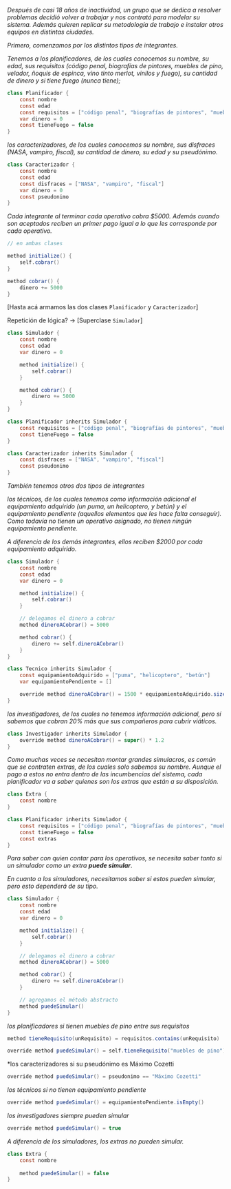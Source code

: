 *Después de casi 18 años de inactividad, un grupo que se dedica a resolver problemas decidió volver a trabajar y nos contrató para modelar su sistema. Además quieren replicar su metodología de trabajo e instalar otros equipos en distintas ciudades.*

*Primero, comenzamos por los distintos tipos de  integrantes.*

*Tenemos a los planificadores, de los cuales conocemos su nombre, su edad, sus requisitos (código penal, biografías de pintores, muebles de pino, velador, ñoquis de espinca, vino tinto merlot, vinilos y fuego), su cantidad de dinero y si tiene fuego (nunca tiene);*

```java
class Planificador {
    const nombre
    const edad
    const requisitos = ["código penal", "biografías de pintores", "muebles de pino", "velador", "ñoquis de espinca", "vino tinto merlot", "vinilos", "fuego"]
    var dinero = 0
    const tieneFuego = false
}
```

*los caracterizadores, de los cuales conocemos su nombre, sus disfraces (NASA, vampiro, fiscal), su cantidad de dinero, su edad y su pseudónimo.*

```java
class Caracterizador {
    const nombre
    const edad
    const disfraces = ["NASA", "vampiro", "fiscal"]
    var dinero = 0
    const pseudonimo
}
```

*Cada integrante al terminar cada operativo cobra $5000. Además cuando son aceptados reciben un primer pago igual a lo que les corresponde por cada operativo.*

```java
// en ambas clases

method initialize() {
    self.cobrar()
}

method cobrar() {
    dinero += 5000
}
```

[Hasta acá armamos las dos clases `Planificador` y `Caracterizador`]

Repetición de lógica?
->
[Superclase `Simulador`]

```java
class Simulador {
    const nombre
    const edad
    var dinero = 0

    method initialize() {
        self.cobrar()
    }

    method cobrar() {
        dinero += 5000
    }
}

class Planificador inherits Simulador {
    const requisitos = ["código penal", "biografías de pintores", "muebles de pino", "velador", "ñoquis de espinca", "vino tinto merlot", "vinilos", "fuego"]
    const tieneFuego = false
}

class Caracterizador inherits Simulador {
    const disfraces = ["NASA", "vampiro", "fiscal"]
    const pseudonimo
}
```

*También tenemos otros dos tipos de integrantes*

*los técnicos, de los cuales tenemos como información adicional el equipamiento adquirido (un puma, un helicoptero, y betún) y el equipamiento pendiente (aquellos elementos que les hace falta conseguir). Como todavía no tienen un operativo asignado, no tienen ningún equipamiento pendiente.*

*A diferencia de los demás integrantes, ellos reciben $2000 por cada equipamiento adquirido.*

```java
class Simulador {
    const nombre
    const edad
    var dinero = 0

    method initialize() {
        self.cobrar()
    }

    // delegamos el dinero a cobrar
    method dineroACobrar() = 5000

    method cobrar() {
        dinero += self.dineroACobrar()
    }
}
```
```java
class Tecnico inherits Simulador {
    const equipamientoAdquirido = ["puma", "helicoptero", "betún"]
    var equipamientoPendiente = []

    override method dineroACobrar() = 1500 * equipamientoAdquirido.size()
}
```

*los investigadores, de los cuales no tenemos información adicional, pero sí sabemos que cobran 20% más que sus compañeros para cubrir viáticos.*

```java
class Investigador inherits Simulador {
    override method dineroACobrar() = super() * 1.2
}
```

*Como muchas veces se necesitan montar grandes simulacros, es común que se contraten extras, de los cuales solo sabemos su nombre. Aunque el pago a estos no entra dentro de las incumbencias del sistema, cada planificador va a saber quienes son los extras que están a su disposición.*

```java
class Extra {
    const nombre
}
```

```java
class Planificador inherits Simulador {
    const requisitos = ["código penal", "biografías de pintores", "muebles de pino", "velador", "ñoquis de espinca", "vino tinto merlot", "vinilos", "fuego"]
    const tieneFuego = false
    const extras
}
```

*Para saber con quien contar para los operativos, se necesita saber tanto si un simulador como un extra **puede simular***.

*En cuanto a los simuladores, necesitamos saber si estos pueden simular, pero esto dependerá de su tipo.*

```java
class Simulador {
    const nombre
    const edad
    var dinero = 0

    method initialize() {
        self.cobrar()
    }

    // delegamos el dinero a cobrar
    method dineroACobrar() = 5000

    method cobrar() {
        dinero += self.dineroACobrar()
    }

    // agregamos el método abstracto
    method puedeSimular()
}
```

*los planificadores si tienen muebles de pino entre sus requisitos*
```java
method tieneRequisito(unRequisito) = requisitos.contains(unRequisito)

override method puedeSimular() = self.tieneRequisito("muebles de pino")
```

*los caracterizadores si su pseudónimo es Máximo Cozetti
```java
override method puedeSimular() = pseudonimo == "Máximo Cozetti"
```

*los técnicos si no tienen equipamiento pendiente*
```java
override method puedeSimular() = equipamientoPendiente.isEmpty()
```

*los investigadores siempre pueden simular*
```java
override method puedeSimular() = true
```

*A diferencia de los simuladores, los extras no pueden simular.*

```java
class Extra {
    const nombre
    
    method puedeSimular() = false
}
```